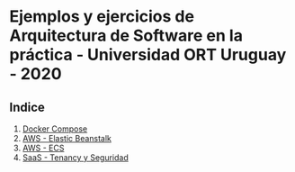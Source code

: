 # Ejemplos y ejercicios de Arquitectura de Software en la práctica - Universidad ORT Uruguay - 2020

## Indice

1. [Docker Compose](docker_compose)
2. [AWS - Elastic Beanstalk](aws-elastic-beanstalk)
3. [AWS - ECS](aws-ecs)
4. [SaaS - Tenancy y Seguridad](tenancy_seguridad)
